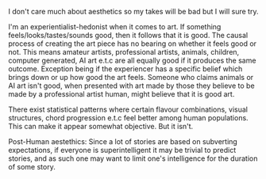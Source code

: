 
I don't care much about aesthetics so my takes will be bad but I will sure try.


I'm an experientialist-hedonist when it comes to art. If something feels/looks/tastes/sounds good, then it follows that it is good. The causal process of creating  the art piece has no bearing on whether it feels good or not. This means amateur artists, professional artists, animals, children, computer generated, AI art e.t.c are all equally good if it produces the same outcome. Exception being if the experiencer has a specific belief which brings down or up how good the art feels. Someone who claims animals or AI art isn't good, when presented with art made by those they believe to be made by a professional artist human, might believe that it is good art.

There exist statistical patterns where certain flavour combinations, visual structures, chord progression e.t.c feel better among human populations. This can make it appear somewhat objective. But it isn't. 



Post-Human aestethics: Since a lot of stories are based on subverting expectations, if everyone is superintelligent it may be trivial to predict stories, and as such one may want to limit one's intelligence for the duration of some story.